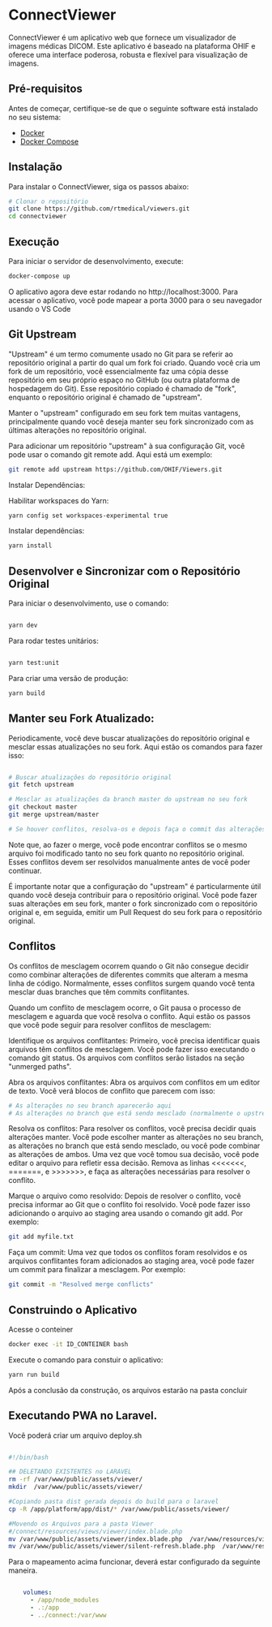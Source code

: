 # ConnectViewer

ConnectViewer é um aplicativo web que fornece um visualizador de imagens médicas DICOM. Este aplicativo é baseado na plataforma OHIF e oferece uma interface poderosa, robusta e flexível para visualização de imagens.

## Pré-requisitos

Antes de começar, certifique-se de que o seguinte software está instalado no seu sistema:

- [Docker](https://www.docker.com/)
- [Docker Compose](https://docs.docker.com/compose/)

## Instalação

Para instalar o ConnectViewer, siga os passos abaixo:

```bash
# Clonar o repositório
git clone https://github.com/rtmedical/viewers.git
cd connectviewer
```

## Execução

Para iniciar o servidor de desenvolvimento, execute:

```bash
docker-compose up
```

O aplicativo agora deve estar rodando no http://localhost:3000. Para acessar o aplicativo, você pode mapear a porta 3000 para o seu navegador usando o VS Code

## Git Upstream
"Upstream" é um termo comumente usado no Git para se referir ao repositório original a partir do qual um fork foi criado. Quando você cria um fork de um repositório, você essencialmente faz uma cópia desse repositório em seu próprio espaço no GitHub (ou outra plataforma de hospedagem do Git). Esse repositório copiado é chamado de "fork", enquanto o repositório original é chamado de "upstream".

Manter o "upstream" configurado em seu fork tem muitas vantagens, principalmente quando você deseja manter seu fork sincronizado com as últimas alterações no repositório original.

Para adicionar um repositório "upstream" à sua configuração Git, você pode usar o comando git remote add. Aqui está um exemplo:
```bash
git remote add upstream https://github.com/OHIF/Viewers.git
```

Instalar Dependências:


Habilitar workspaces do Yarn:
```bash
yarn config set workspaces-experimental true
```

Instalar dependências:
```bash
yarn install
```

## Desenvolver e Sincronizar com o Repositório Original

Para iniciar o desenvolvimento, use o comando:
```bash

yarn dev
```

Para rodar testes unitários:
```bash

yarn test:unit
```

Para criar uma versão de produção:
```bash
yarn build
```

## Manter seu Fork Atualizado:
Periodicamente, você deve buscar atualizações do repositório original e mesclar essas atualizações no seu fork. Aqui estão os comandos para fazer isso:


```bash

# Buscar atualizações do repositório original
git fetch upstream

# Mesclar as atualizações da branch master do upstream no seu fork
git checkout master
git merge upstream/master

# Se houver conflitos, resolva-os e depois faça o commit das alterações

```

Note que, ao fazer o merge, você pode encontrar conflitos se o mesmo arquivo foi modificado tanto no seu fork quanto no repositório original. Esses conflitos devem ser resolvidos manualmente antes de você poder continuar.

É importante notar que a configuração do "upstream" é particularmente útil quando você deseja contribuir para o repositório original. Você pode fazer suas alterações em seu fork, manter o fork sincronizado com o repositório original e, em seguida, emitir um Pull Request do seu fork para o repositório original.


## Conflitos

Os conflitos de mesclagem ocorrem quando o Git não consegue decidir como combinar alterações de diferentes commits que alteram a mesma linha de código. Normalmente, esses conflitos surgem quando você tenta mesclar duas branches que têm commits conflitantes.

Quando um conflito de mesclagem ocorre, o Git pausa o processo de mesclagem e aguarda que você resolva o conflito. Aqui estão os passos que você pode seguir para resolver conflitos de mesclagem:

Identifique os arquivos conflitantes: Primeiro, você precisa identificar quais arquivos têm conflitos de mesclagem. Você pode fazer isso executando o comando git status. Os arquivos com conflitos serão listados na seção "unmerged paths".

Abra os arquivos conflitantes: Abra os arquivos com conflitos em um editor de texto. Você verá blocos de conflito que parecem com isso:

```bash
# As alterações no seu branch aparecerão aqui
# As alterações no branch que está sendo mesclado (normalmente o upstream) aparecerão aqui
```

Resolva os conflitos: Para resolver os conflitos, você precisa decidir quais alterações manter. Você pode escolher manter as alterações no seu branch, as alterações no branch que está sendo mesclado, ou você pode combinar as alterações de ambos. Uma vez que você tomou sua decisão, você pode editar o arquivo para refletir essa decisão. Remova as linhas <<<<<<<, =======, e >>>>>>>, e faça as alterações necessárias para resolver o conflito.

Marque o arquivo como resolvido: Depois de resolver o conflito, você precisa informar ao Git que o conflito foi resolvido. Você pode fazer isso adicionando o arquivo ao staging area usando o comando git add. Por exemplo:
```bash
git add myfile.txt
```

Faça um commit: Uma vez que todos os conflitos foram resolvidos e os arquivos conflitantes foram adicionados ao staging area, você pode fazer um commit para finalizar a mesclagem. Por exemplo:
```bash
git commit -m "Resolved merge conflicts"
```


## Construindo o Aplicativo
Acesse o conteiner

```bash
docker exec -it ID_CONTEINER bash
```
Execute o comando para constuir o aplicativo:

```bash
yarn run build

```
Após a conclusão da construção, os arquivos estarão na pasta concluir

## Executando PWA no Laravel.
Você poderá criar um arquivo deploy.sh

```bash

#!/bin/bash

## DELETANDO EXISTENTES no LARAVEL
rm -rf /var/www/public/assets/viewer/
mkdir  /var/www/public/assets/viewer/

#Copiando pasta dist gerada depois do build para o laravel
cp -R /app/platform/app/dist/* /var/www/public/assets/viewer/

#Movendo os Arquivos para a pasta Viewer
#/connect/resources/views/viewer/index.blade.php
mv /var/www/public/assets/viewer/index.blade.php  /var/www/resources/views/viewer/
mv /var/www/public/assets/viewer/silent-refresh.blade.php  /var/www/resources/views/viewer/

```
Para o mapeamento acima funcionar, deverá estar configurado da seguinte maneira.
```yml

    volumes:
      - /app/node_modules
      - .:/app
      - ../connect:/var/www

```
